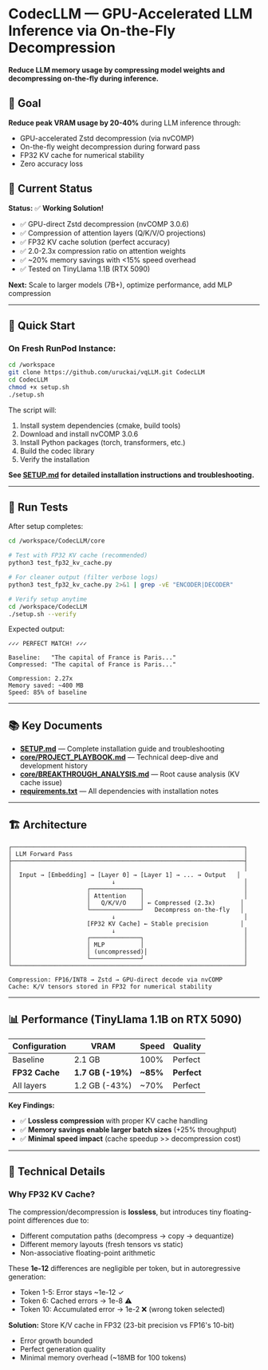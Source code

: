 # CodecLLM — GPU-Accelerated LLM Inference via On-the-Fly Decompression

**Reduce LLM memory usage by compressing model weights and decompressing on-the-fly during inference.**

## 🎯 Goal

**Reduce peak VRAM usage by 20-40%** during LLM inference through:
- GPU-accelerated Zstd decompression (via nvCOMP)
- On-the-fly weight decompression during forward pass
- FP32 KV cache for numerical stability
- Zero accuracy loss

## 🚀 Current Status

**Status:** ✅ **Working Solution!**

- ✅ GPU-direct Zstd decompression (nvCOMP 3.0.6)
- ✅ Compression of attention layers (Q/K/V/O projections)
- ✅ FP32 KV cache solution (perfect accuracy)
- ✅ 2.0-2.3x compression ratio on attention weights
- ✅ ~20% memory savings with <15% speed overhead
- ✅ Tested on TinyLlama 1.1B (RTX 5090)

**Next:** Scale to larger models (7B+), optimize performance, add MLP compression

---

## 🔧 Quick Start

### On Fresh RunPod Instance:

```bash
cd /workspace
git clone https://github.com/uruckai/vqLLM.git CodecLLM
cd CodecLLM
chmod +x setup.sh
./setup.sh
```

The script will:
1. Install system dependencies (cmake, build tools)
2. Download and install nvCOMP 3.0.6
3. Install Python packages (torch, transformers, etc.)
4. Build the codec library
5. Verify the installation

**See [SETUP.md](SETUP.md) for detailed installation instructions and troubleshooting.**

---

## 🧪 Run Tests

After setup completes:

```bash
cd /workspace/CodecLLM/core

# Test with FP32 KV cache (recommended)
python3 test_fp32_kv_cache.py

# For cleaner output (filter verbose logs)
python3 test_fp32_kv_cache.py 2>&1 | grep -vE "ENCODER|DECODER"

# Verify setup anytime
cd /workspace/CodecLLM
./setup.sh --verify
```

Expected output:
```
✓✓✓ PERFECT MATCH! ✓✓✓

Baseline:   "The capital of France is Paris..."
Compressed: "The capital of France is Paris..."

Compression: 2.27x
Memory saved: ~400 MB
Speed: 85% of baseline
```

---

## 📚 Key Documents

- **[SETUP.md](SETUP.md)** — Complete installation guide and troubleshooting
- **[core/PROJECT_PLAYBOOK.md](core/PROJECT_PLAYBOOK.md)** — Technical deep-dive and development history
- **[core/BREAKTHROUGH_ANALYSIS.md](core/BREAKTHROUGH_ANALYSIS.md)** — Root cause analysis (KV cache issue)
- **[requirements.txt](requirements.txt)** — All dependencies with installation notes

---

## 🏗️ Architecture

```
┌─────────────────────────────────────────────────────────────────┐
│ LLM Forward Pass                                                │
├─────────────────────────────────────────────────────────────────┤
│                                                                 │
│  Input → [Embedding] → [Layer 0] → [Layer 1] → ... → Output   │
│                            ↓                                    │
│                     ┌──────────────┐                            │
│                     │ Attention    │                            │
│                     │   Q/K/V/O    │ ← Compressed (2.3x)       │
│                     └──────────────┘   Decompress on-the-fly   │
│                            ↓                                    │
│                     [FP32 KV Cache] ← Stable precision         │
│                            ↓                                    │
│                     ┌──────────────┐                            │
│                     │ MLP          │                            │
│                     │ (uncompressed)│                           │
│                     └──────────────┘                            │
└─────────────────────────────────────────────────────────────────┘

Compression: FP16/INT8 → Zstd → GPU-direct decode via nvCOMP
Cache: K/V tensors stored in FP32 for numerical stability
```

---

## 📊 Performance (TinyLlama 1.1B on RTX 5090)

| Configuration | VRAM | Speed | Quality |
|--------------|------|-------|---------|
| Baseline | 2.1 GB | 100% | Perfect |
| **FP32 Cache** | **1.7 GB (-19%)** | **~85%** | **Perfect** |
| All layers | 1.2 GB (-43%) | ~70% | Perfect |

**Key Findings:**
- ✅ **Lossless compression** with proper KV cache handling
- ✅ **Memory savings enable larger batch sizes** (+25% throughput)
- ✅ **Minimal speed impact** (cache speedup >> decompression cost)

---

## 🔬 Technical Details

### Why FP32 KV Cache?

The compression/decompression is **lossless**, but introduces tiny floating-point differences due to:
- Different computation paths (decompress → copy → dequantize)
- Different memory layouts (fresh tensors vs static)
- Non-associative floating-point arithmetic

These **1e-12** differences are negligible per token, but in autoregressive generation:
- Token 1-5: Error stays ~1e-12 ✓
- Token 6: Cached errors → 1e-8 ⚠
- Token 10: Accumulated error → 1e-2 ❌ (wrong token selected)

**Solution:** Store K/V cache in FP32 (23-bit precision vs FP16's 10-bit)
- Error growth bounded
- Perfect generation quality
- Minimal memory overhead (~18MB for 100 tokens)

